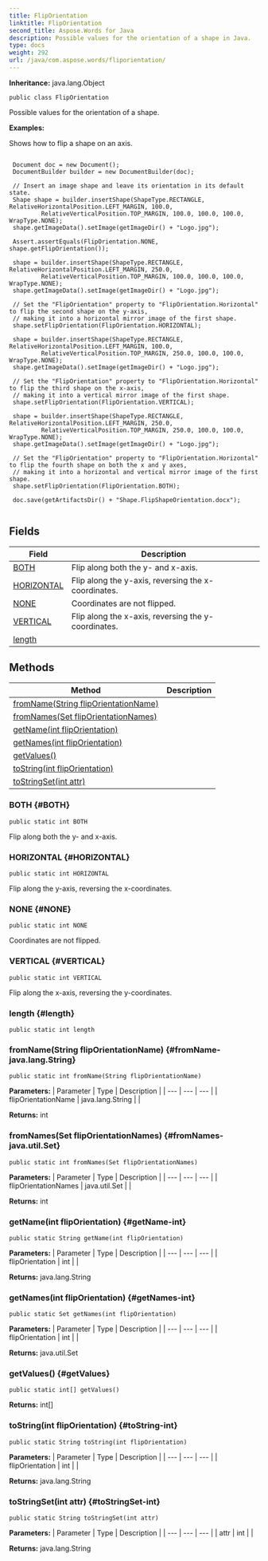 ```yaml
---
title: FlipOrientation
linktitle: FlipOrientation
second_title: Aspose.Words for Java
description: Possible values for the orientation of a shape in Java.
type: docs
weight: 292
url: /java/com.aspose.words/fliporientation/
---
```


**Inheritance:**
java.lang.Object
```
public class FlipOrientation
```

Possible values for the orientation of a shape.

 **Examples:** 

Shows how to flip a shape on an axis.

```

 Document doc = new Document();
 DocumentBuilder builder = new DocumentBuilder(doc);

 // Insert an image shape and leave its orientation in its default state.
 Shape shape = builder.insertShape(ShapeType.RECTANGLE, RelativeHorizontalPosition.LEFT_MARGIN, 100.0,
         RelativeVerticalPosition.TOP_MARGIN, 100.0, 100.0, 100.0, WrapType.NONE);
 shape.getImageData().setImage(getImageDir() + "Logo.jpg");

 Assert.assertEquals(FlipOrientation.NONE, shape.getFlipOrientation());

 shape = builder.insertShape(ShapeType.RECTANGLE, RelativeHorizontalPosition.LEFT_MARGIN, 250.0,
         RelativeVerticalPosition.TOP_MARGIN, 100.0, 100.0, 100.0, WrapType.NONE);
 shape.getImageData().setImage(getImageDir() + "Logo.jpg");

 // Set the "FlipOrientation" property to "FlipOrientation.Horizontal" to flip the second shape on the y-axis,
 // making it into a horizontal mirror image of the first shape.
 shape.setFlipOrientation(FlipOrientation.HORIZONTAL);

 shape = builder.insertShape(ShapeType.RECTANGLE, RelativeHorizontalPosition.LEFT_MARGIN, 100.0,
         RelativeVerticalPosition.TOP_MARGIN, 250.0, 100.0, 100.0, WrapType.NONE);
 shape.getImageData().setImage(getImageDir() + "Logo.jpg");

 // Set the "FlipOrientation" property to "FlipOrientation.Horizontal" to flip the third shape on the x-axis,
 // making it into a vertical mirror image of the first shape.
 shape.setFlipOrientation(FlipOrientation.VERTICAL);

 shape = builder.insertShape(ShapeType.RECTANGLE, RelativeHorizontalPosition.LEFT_MARGIN, 250.0,
         RelativeVerticalPosition.TOP_MARGIN, 250.0, 100.0, 100.0, WrapType.NONE);
 shape.getImageData().setImage(getImageDir() + "Logo.jpg");

 // Set the "FlipOrientation" property to "FlipOrientation.Horizontal" to flip the fourth shape on both the x and y axes,
 // making it into a horizontal and vertical mirror image of the first shape.
 shape.setFlipOrientation(FlipOrientation.BOTH);

 doc.save(getArtifactsDir() + "Shape.FlipShapeOrientation.docx");
 
```
## Fields

| Field | Description |
| --- | --- |
| [BOTH](#BOTH) | Flip along both the y- and x-axis. |
| [HORIZONTAL](#HORIZONTAL) | Flip along the y-axis, reversing the x-coordinates. |
| [NONE](#NONE) | Coordinates are not flipped. |
| [VERTICAL](#VERTICAL) | Flip along the x-axis, reversing the y-coordinates. |
| [length](#length) |  |
## Methods

| Method | Description |
| --- | --- |
| [fromName(String flipOrientationName)](#fromName-java.lang.String) |  |
| [fromNames(Set flipOrientationNames)](#fromNames-java.util.Set) |  |
| [getName(int flipOrientation)](#getName-int) |  |
| [getNames(int flipOrientation)](#getNames-int) |  |
| [getValues()](#getValues) |  |
| [toString(int flipOrientation)](#toString-int) |  |
| [toStringSet(int attr)](#toStringSet-int) |  |
### BOTH {#BOTH}
```
public static int BOTH
```


Flip along both the y- and x-axis.

### HORIZONTAL {#HORIZONTAL}
```
public static int HORIZONTAL
```


Flip along the y-axis, reversing the x-coordinates.

### NONE {#NONE}
```
public static int NONE
```


Coordinates are not flipped.

### VERTICAL {#VERTICAL}
```
public static int VERTICAL
```


Flip along the x-axis, reversing the y-coordinates.

### length {#length}
```
public static int length
```


### fromName(String flipOrientationName) {#fromName-java.lang.String}
```
public static int fromName(String flipOrientationName)
```




**Parameters:**
| Parameter | Type | Description |
| --- | --- | --- |
| flipOrientationName | java.lang.String |  |

**Returns:**
int
### fromNames(Set flipOrientationNames) {#fromNames-java.util.Set}
```
public static int fromNames(Set flipOrientationNames)
```




**Parameters:**
| Parameter | Type | Description |
| --- | --- | --- |
| flipOrientationNames | java.util.Set |  |

**Returns:**
int
### getName(int flipOrientation) {#getName-int}
```
public static String getName(int flipOrientation)
```




**Parameters:**
| Parameter | Type | Description |
| --- | --- | --- |
| flipOrientation | int |  |

**Returns:**
java.lang.String
### getNames(int flipOrientation) {#getNames-int}
```
public static Set getNames(int flipOrientation)
```




**Parameters:**
| Parameter | Type | Description |
| --- | --- | --- |
| flipOrientation | int |  |

**Returns:**
java.util.Set
### getValues() {#getValues}
```
public static int[] getValues()
```




**Returns:**
int[]
### toString(int flipOrientation) {#toString-int}
```
public static String toString(int flipOrientation)
```




**Parameters:**
| Parameter | Type | Description |
| --- | --- | --- |
| flipOrientation | int |  |

**Returns:**
java.lang.String
### toStringSet(int attr) {#toStringSet-int}
```
public static String toStringSet(int attr)
```




**Parameters:**
| Parameter | Type | Description |
| --- | --- | --- |
| attr | int |  |

**Returns:**
java.lang.String
